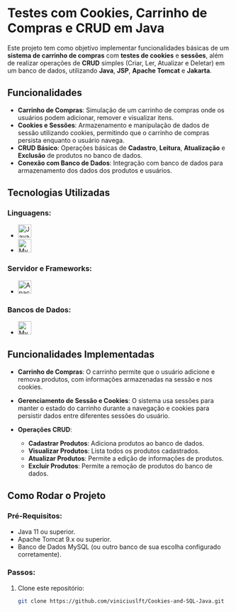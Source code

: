 # Testes com Cookies, Carrinho de Compras e CRUD em Java

Este projeto tem como objetivo implementar funcionalidades básicas de um **sistema de carrinho de compras** com **testes de cookies** e **sessões**, além de realizar operações de **CRUD** simples (Criar, Ler, Atualizar e Deletar) em um banco de dados, utilizando **Java**, **JSP**, **Apache Tomcat** e **Jakarta**.

## Funcionalidades

- **Carrinho de Compras**: Simulação de um carrinho de compras onde os usuários podem adicionar, remover e visualizar itens.
- **Cookies e Sessões**: Armazenamento e manipulação de dados de sessão utilizando cookies, permitindo que o carrinho de compras persista enquanto o usuário navega.
- **CRUD Básico**: Operações básicas de **Cadastro**, **Leitura**, **Atualização** e **Exclusão** de produtos no banco de dados.
- **Conexão com Banco de Dados**: Integração com banco de dados para armazenamento dos dados dos produtos e usuários.

## Tecnologias Utilizadas

### Linguagens:
- <a href="https://www.java.com/" target="_blank"><img src="https://cdn.jsdelivr.net/gh/devicons/devicon/icons/java/java-original.svg" height="30" alt="Java logo" /></a>
  <img width="12" />
- <a href="https://www.mysql.com/" target="_blank"><img src="https://cdn.jsdelivr.net/gh/devicons/devicon/icons/mysql/mysql-original-wordmark.svg" height="30" alt="MySQL logo" /></a>
  <img width="12" />

### Servidor e Frameworks:
- <a href="https://tomcat.apache.org/" target="_blank"><img src="https://cdn.jsdelivr.net/gh/devicons/devicon@latest/icons/tomcat/tomcat-original-wordmark.svg" height="30" alt="Apache Tomcat logo" /></a>
  <img width="12" />
  
### Bancos de Dados:
- <a href="https://www.mysql.com/" target="_blank"><img src="https://cdn.jsdelivr.net/gh/devicons/devicon/icons/mysql/mysql-original-wordmark.svg" height="30" alt="MySQL logo" /></a>
  <img width="12" />

## Funcionalidades Implementadas

- **Carrinho de Compras**: O carrinho permite que o usuário adicione e remova produtos, com informações armazenadas na sessão e nos cookies.
  
- **Gerenciamento de Sessão e Cookies**: O sistema usa sessões para manter o estado do carrinho durante a navegação e cookies para persistir dados entre diferentes sessões do usuário.

- **Operações CRUD**: 
  - **Cadastrar Produtos**: Adiciona produtos ao banco de dados.
  - **Visualizar Produtos**: Lista todos os produtos cadastrados.
  - **Atualizar Produtos**: Permite a edição de informações de produtos.
  - **Excluir Produtos**: Permite a remoção de produtos do banco de dados.

## Como Rodar o Projeto

### Pré-Requisitos:

- Java 11 ou superior.
- Apache Tomcat 9.x ou superior.
- Banco de Dados MySQL (ou outro banco de sua escolha configurado corretamente).

### Passos:

1. Clone este repositório:
   ```bash
   git clone https://github.com/viniciuslft/Cookies-and-SQL-Java.git
